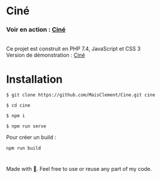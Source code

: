 # Ciné

### Voir en action : [Ciné](http://cine.hackernwar.com)
\
Ce projet est construit en PHP 7.4, JavaScript et CSS 3
\
Version de démonstration : [Ciné](http://cine.hackernwar.com)


# Installation

```
$ git clone https://github.com/MaisClement/Cine.git cine

$ cd cine

$ npm i

$ npm run serve
```

Pour créer un build :

```
npm run build
```


#
Made with 💖. Feel free to use or reuse any part of my code.